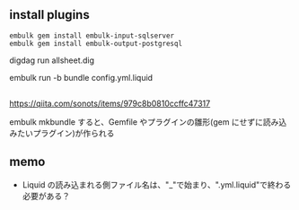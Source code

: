 

#

## install plugins

```command prompt
embulk gem install embulk-input-sqlserver
embulk gem install embulk-output-postgresql
```



digdag run allsheet.dig

embulk run -b bundle config.yml.liquid


## 
<https://qiita.com/sonots/items/979c8b0810ccffc47317>

embulk mkbundle すると、Gemfile やプラグインの雛形(gem にせずに読み込みたいプラグイン)が作られる


## memo

- Liquid の読み込まれる側ファイル名は、"_"で始まり、".yml.liquid"で終わる必要がある？
